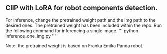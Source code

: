 ## ClIP with LoRA for robot components detection.

For inference, change the pretrained weight path and the img path to the desired ones. The pretrained weight has been included within the repo.
Run the following command for inferencing a single image.
'''
python inference_one_img.py
'''

Note: the pretrained weight is based on Franka Emika Panda robot.
